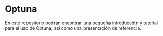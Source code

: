 # Optuna

En este repositorio podrán encontrar una pequeña introducción y tutorial para el uso de Optuna,
así como una presentación de referencia.